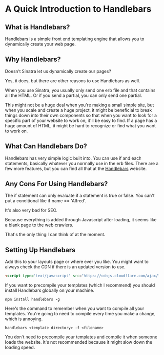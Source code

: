 # A Quick Introduction to Handlebars

## What is Handlebars?

Handlebars is a simple front end templating engine that allows you to dynamically create your web page.

## Why Handlebars?

Doesn't Sinatra let us dynamically create our pages?

Yes, it does, but there are other reasons to use Handlebars as well.

When you use Sinatra, you usually only send one erb file and that contains all the HTML. Or if you send a partial, you can only send one partial.

This might not be a huge deal when you're making a small simple site, but when you scale and create a huge project, it might be beneficial to break things down into their own components so that when you want to look for a specific part of your website to work on, it'll be easy to find. If a page has a huge amount of HTML, it might be hard to recognize or find what you want to work on.

## What Can Handlebars Do?

Handlebars has very simple logic built into. You can use if and each statements, basically whatever you normally use in the erb files. There are a few more features, but you can find all that at the [Handlebars](http://handlebarsjs.com/) website.

## Any Cons For Using Handlebars?

The if statement can only evaluate if a statement is true or false. You can't put a conditional like if name == 'Alfred'.

It's also very bad for SEO.

Because everything is added through Javascript after loading, it seems like a blank page to the web crawlers.

That's the only thing I can think of at the moment.

## Setting Up Handlebars

Add this to your layouts page or where ever you like. You might want to always check the CDN if there is an updated version to use.
```HTML
<script type='text/javascript' src="https://cdnjs.cloudflare.com/ajax/libs/handlebars.js/4.0.5/handlebars.js"></script>
```

If you want to precompile your templates (which I recommend) you should install Handlebars globally on your machine.
```
npm install handlebars -g
```

Here's the command to remember when you want to compile all your templates. You're going to need to compile every time you make a change, which is annoying.
```
handlebars <template directory> -f <filename>
```

You don't need to precompile your templates and compile it when someone loads the website. It's not recommended because it might slow down the loading speed.


